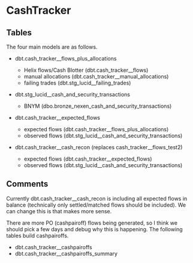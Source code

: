 # CashTracker

## Tables
The four main models are as follows.

- dbt.cash_tracker__flows_plus_allocations
    * Helix flows/Cash Blotter (dbt.cash_tracker__flows)
    * manual allocations (dbt.cash_tracker__manual_allocations)
    * failing trades (dbt.stg_lucid__failing_trades)

- dbt.stg_lucid__cash_and_security_transactions
    * BNYM (dbo.bronze_nexen_cash_and_security_transactions)

- dbt.cash_tracker__expected_flows
    * expected flows (dbt.cash_tracker__flows_plus_allocations)
    * observed flows (dbt.stg_lucid__cash_and_security_transactions)

- dbt.cash_tracker__cash_recon (replaces cash_tracker__flows_test2)
    * expected flows (dbt.cash_tracker__expected_flows)
    * observed flows (dbt.stg_lucid__cash_and_security_transactions)

## Comments
Currently dbt.cash_tracker__cash_recon is including all expected flows in balance (technically only settled/matched flows should be included). We can change this is that makes more sense.

There are more PO (cashpairoff) flows being generated, so I think we should pick a few days and debug why this is happening. The following tables build cashpairoffs.

- dbt.cash_tracker__cashpairoffs
- dbt.cash_tracker__cashpairoffs_summary